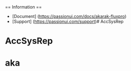 == Information ==
- [Document] (https://passionui.com/docs/akarak-fluxpro)
- [Support] (https://passionui.com/support)# AccSysRep
# AccSysRep
# aka
